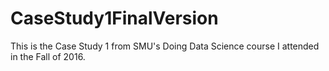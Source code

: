 # CaseStudy1FinalVersion

This is the Case Study 1 from SMU's Doing Data Science course I attended in the Fall of 2016.

